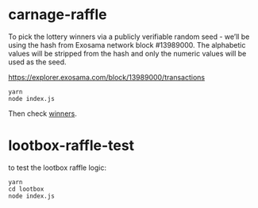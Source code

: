 # carnage-raffle

To pick the lottery winners via a publicly verifiable random seed - we’ll be using the hash from Exosama network block #13989000. The alphabetic values will be stripped from the hash and only the numeric values will be used as the seed.

https://explorer.exosama.com/block/13989000/transactions

```
yarn
node index.js
```

Then check [winners](./winners.json).

# lootbox-raffle-test

to test the lootbox raffle logic:

```
yarn
cd lootbox
node index.js

```

